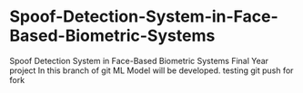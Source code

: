# Spoof-Detection-System-in-Face-Based-Biometric-Systems
Spoof Detection System in Face-Based Biometric Systems Final Year project
In this branch of git ML Model will be developed.
testing git push for fork

